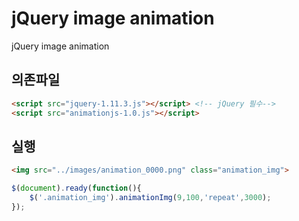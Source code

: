 # jQuery image animation

jQuery image animation

## 의존파일

```html
<script src="jquery-1.11.3.js"></script> <!-- jQuery 필수-->
<script src="animationjs-1.0.js"></script>
```

## 실행

```html
<img src="../images/animation_0000.png" class="animation_img">
```

```javascript
$(document).ready(function(){
    $('.animation_img').animationImg(9,100,'repeat',3000);
});
```
